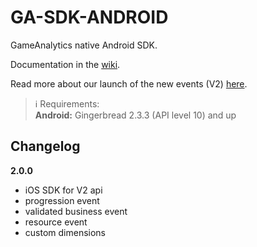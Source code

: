 GA-SDK-ANDROID
==========

GameAnalytics native Android SDK.

Documentation in the [wiki](https://github.com/GameAnalytics/GA-SDK-ANDROID/wiki).

Read more about our launch of the new events (V2) [here](http://www.gameanalytics.com/update/).

> :information_source:
> Requirements:<br/>
> **Android:** Gingerbread 2.3.3 (API level 10) and up

Changelog
---------
**2.0.0**
* iOS SDK for V2 api
* progression event
* validated business event
* resource event
* custom dimensions